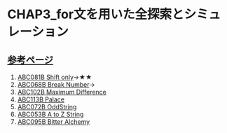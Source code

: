 # CHAP3_for文を用いた全探索とシミュレーション

[参考ページ](https://t.ly/O5nNe)
---
1. [ABC081B Shift only](https://atcoder.jp/contests/abc081/tasks/abc081_b)→★★
1. [ABC068B Break Number](https://atcoder.jp/contests/abc068/tasks/abc068_b)→
1. [ABC102B Maximum Difference](https://atcoder.jp/contests/abc102/tasks/abc102_b)
1. [ABC113B Palace](https://atcoder.jp/contests/abc113/tasks/abc113_b)
1. [ABC072B OddString](https://atcoder.jp/contests/abc072/tasks/abc072_b)
1. [ABC053B A to Z String](https://atcoder.jp/contests/abc053/tasks/abc053_b)
1. [ABC095B Bitter Alchemy](https://atcoder.jp/contests/abc095/tasks/abc095_b)
